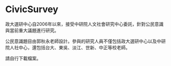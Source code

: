 # CivicSurvey
政大選研中心自2006年以來，接受中研院人文社會研究中心委託，針對公民意識與當前重大議題進行研究。    

公民意識題目由郭秋永老師設計。參與的研究人員不僅包括政大選研中心以及中研院人社中心，還包括台大、東吳、淡江、世新、中正等校老師。  

請自行下載檔案。
